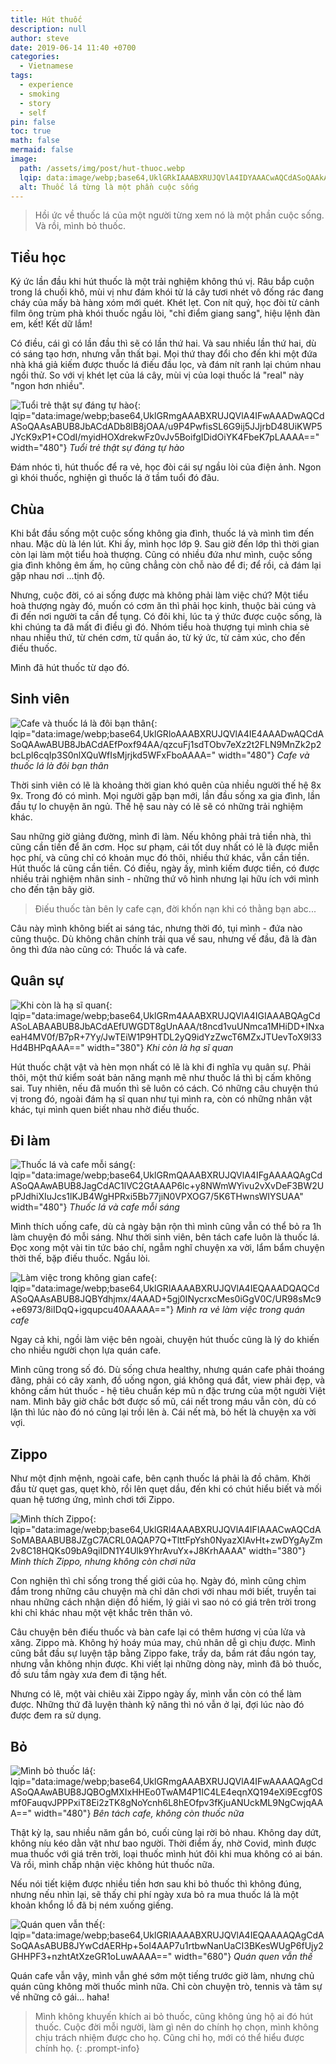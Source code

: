 ```yaml
---
title: Hút thuốc
description: null
author: steve
date: 2019-06-14 11:40 +0700
categories:
  - Vietnamese
tags:
  - experience
  - smoking
  - story
  - self
pin: false
toc: true
math: false
mermaid: false
image:
  path: /assets/img/post/hut-thuoc.webp
  lqip: data:image/webp;base64,UklGRkIAAABXRUJQVlA4IDYAAACwAQCdASoQAAkABUB8JZgCdACgQFMgAP2U6wbMbJoYcQy29yDPvNfLP/Asa/Bedq6nUtjyRgA=
  alt: Thuốc lá từng là một phần cuộc sống
---
```

>Hồi ức về thuốc lá của một người từng xem nó là một phần cuộc sống. Và rồi, mình bỏ thuốc.

## Tiểu học
Ký ức lần đầu khi hút thuốc là một trải nghiệm không thú vị. Râu bắp cuộn trong lá chuối khô, mùi vị như đám khói từ lá cây tươi nhét vô đống rác đang cháy của mấy bà hàng xóm mới quét. Khét lẹt. Con nít quỷ, học đòi từ cảnh film ông trùm phà khói thuốc ngầu lòi, "chỉ điểm giang sang", hiệu lệnh đàn em, kết! Kết dữ lắm!

Có điều, cái gì có lần đầu thì sẽ có lần thứ hai. Và sau nhiều lần thứ hai, dù có sáng tạo hơn, nhưng vẫn thất bại. Mọi thứ thay đổi cho đến khi một đứa nhà khá giả kiếm được thuốc lá điếu đầu lọc, và đám nít ranh lại chúm nhau ngồi thử. So với vị khét lẹt của lá cây, mùi vị của loại thuốc lá "real" này "ngon hơn nhiều".

![Tuổi trẻ thật sự đáng tự hào](/assets/img/post/beer-thuoc.webp "Tuổi trẻ thật sự đáng tự hào"){: lqip="data:image/webp;base64,UklGRmgAAABXRUJQVlA4IFwAAADwAQCdASoQAAsABUB8JbACdADb8lB8jOAA/u9P4PwfisSL6G9ij5JJjrbD48UiKWP5JYcK9xP1+COdI/myidHOXdrekwFz0vJv5BoifgIDidOiYK4FbeK7pLAAAA==" width="480"} _Tuổi trẻ thật sự đáng tự hào_

Đám nhóc tì, hút thuốc để ra vẻ, học đòi cái sự ngầu lòi của điện ảnh. Ngon gì khói thuốc, nghiện gì thuốc lá ở tầm tuổi đó đâu.

## Chùa
Khi bắt đầu sống một cuộc sống không gia đình, thuốc lá và mình tìm đến nhau. Mặc dù là lén lút. Khi ấy, mình học lớp 9. Sau giờ đến lớp thì thời gian còn lại làm một tiểu hoà thượng. Cũng có nhiều đứa như mình, cuộc sống gia đình không êm ấm, họ cũng chẳng còn chỗ nào để đi; để rồi, cả đám lại gặp nhau nơi ...tịnh độ.

Nhưng, cuộc đời, có ai sống được mà không phải làm việc chứ? Một tiểu hoà thượng ngày đó, muốn có cơm ăn thì phải học kinh, thuộc bài cúng và đi đến nơi người ta cần để tụng. Có đôi khi, lúc ta ý thức được cuộc sống, là khi chúng ta đã mất đi điều gì đó. Nhóm tiểu hoà thượng tụi mình chia sẻ nhau nhiều thứ, từ chén cơm, từ quần áo, từ ký ức, từ cảm xúc, cho đến điếu thuốc.

Mình đã hút thuốc từ dạo đó.

## Sinh viên
![Cafe và thuốc lá là đôi bạn thân](/assets/img/post/cafe-thuoc.webp "Cafe và thuốc lá là đôi bạn thân"){: lqip="data:image/webp;base64,UklGRloAAABXRUJQVlA4IE4AAADwAQCdASoQAAwABUB8JbACdAEfPoxf94AA/qzcuFj1sdTObv7eXz2t2FLN9MnZk2p2bcLpl6cqIp3S0nlXQuWfIsMjrjkd5WFxFboAAAA=" width="480"} _Cafe và thuốc lá là đôi bạn thân_

Thời sinh viên có lẽ là khoảng thời gian khó quên của nhiều người thế hệ 8x 9x. Trong đó có mình. Mọi người gặp bạn mới, lần đầu sống xa gia đình, lần đầu tự lo chuyện ăn ngủ. Thế hệ sau này có lẽ sẽ có những trải nghiệm khác.

Sau những giờ giảng đường, mình đi làm. Nếu không phải trả tiền nhà, thì cũng cần tiền để ăn cơm. Học sư phạm, cái tốt duy nhất có lẽ là được miễn học phí, và cũng chỉ có khoản mục đó thôi, nhiều thứ khác, vẫn cần tiền. Hút thuốc lá cũng cần tiền. Có điều, ngày ấy, mình kiếm được tiền, có được nhiều trải nghiệm nhân sinh - những thứ vô hình nhưng lại hữu ích với mình cho đến tận bây giờ.

> Điếu thuốc tàn bên ly cafe cạn, đời khốn nạn khi có thằng bạn abc...

Câu này mình không biết ai sáng tác, nhưng thời đó, tụi mình - đứa nào  cũng thuộc. Dù không chân chính trải qua vế sau, nhưng vế đầu, đã là đàn ông thì đứa nào cũng có: Thuốc lá và cafe.

## Quân sự
![Khi còn là hạ sĩ quan](/assets/img/post/quan-su.webp "Khi còn là hạ sĩ quan"){: lqip="data:image/webp;base64,UklGRm4AAABXRUJQVlA4IGIAAABQAgCdASoLABAABUB8JbACdAEfUWGDT8gUnAAA/t8ncd1vuUNmca1MHiDD+INxaeaH4MV0f/B7pR+7Yy/JwTEiW1P9HTDL2yQ9idYzZwcT6MZxJTUevToX9l33Hd4BHPqAAA==" width="380"} _Khi còn là hạ sĩ quan_

Hút thuốc chật vật và hèn mọn nhất có lẽ là khi đi nghĩa vụ quân sự. Phải thôi, một thứ kiểm soát bản năng mạnh mẽ như thuốc lá thì bị cấm không sai. Tuy nhiên, nếu đã muốn thì sẽ luôn có cách. Có những câu chuyện thú vị trong đó, ngoài đám hạ sĩ quan như tụi mình ra, còn có những nhân vật khác, tụi mình quen biết nhau nhờ điếu thuốc.

## Đi làm
![Thuốc lá và cafe mỗi sáng](/assets/img/post/cafe-sang-thuoc.webp "Thuốc lá và cafe mỗi sáng"){: lqip="data:image/webp;base64,UklGRmQAAABXRUJQVlA4IFgAAAAQAgCdASoQAAwABUB8JagCdAC1lVC2GtAAAP6lc+y8NWmWYivu2vXvDeF3BW2UpPJdhiXIuJcs1lKJB4WgHPRxi5Bb77jiN0VPXOG7/5K6THwnsWIYSUAA" width="480"} _Thuốc lá và cafe mỗi sáng_

Mình thích uống cafe, dù cả ngày bận rộn thì mình cũng vẫn có thể bỏ ra 1h làm chuyện đó mỗi sáng. Như thời sinh viên, bên tách cafe luôn là thuốc lá.
Đọc xong một vài tin tức báo chí, ngẫm nghĩ chuyện xa vời, lẩm bẩm chuyện thời thế, bặp điếu thuốc. Ngầu lòi.

![Làm việc trong không gian cafe](/assets/img/post/working-coffee.webp "Làm việc trong không gian cafe"){: lqip="data:image/webp;base64,UklGRlAAAABXRUJQVlA4IEQAAADQAQCdASoQAAsABUB8JQBYdhjmx/4AAAD+5gj0INycrxcMes0iGgV0C/UR98sMc9+e6973/8iIDqQ+igqupcu40AAAAA=="} _Mình ra vẻ làm việc trong quán cafe_

Ngay cả khi, ngồi làm việc bên ngoài, chuyện hút thuốc cũng là lý do khiến cho nhiều người chọn lựa quán cafe.

Mình cũng trong số đó. Dù sống chưa healthy, nhưng quán cafe phải thoáng đãng, phải có cây xanh, đồ uống ngon, giá không quá đắt, view phải đẹp, và không cấm hút thuốc - hệ tiêu chuẩn kép mũ n đặc trưng của một người Việt nam.
Mình bây giờ chắc bớt được số mũ, cái nết trong máu vẫn còn, dù có lặn thì lúc nào đó nó cũng lại trồi lên à. Cái nết mà, bỏ hết là chuyện xa vời vợi.

## Zippo
Như một định mệnh, ngoài cafe, bên cạnh thuốc lá phải là đồ châm. Khởi đầu từ quẹt gas, quẹt khò, rồi lên quẹt dầu, đến khi có chút hiểu biết và mối quan hệ tương ứng, mình chơi tới Zippo.

![Mình thích Zippo](/assets/img/post/zippo.webp "Mình thích Zippo"){: lqip="data:image/webp;base64,UklGRl4AAABXRUJQVlA4IFIAAACwAQCdASoMABAABUB8JZgC7ACRL0AQAP7Q+TlttFpYsh0NyazXIAvHt+zwDYgAyZm2v8C18HQKs09bA9qiIDN1Y4Ulk9YhrAvuYx+J8KrhAAAA" width="380"} _Mình thích Zippo, nhưng không còn chơi nữa_

Con nghiện thì chỉ sống trong thế giới của họ. Ngày đó, mình cũng chìm đắm trong những câu chuyện mà chỉ dân chơi với nhau mới biết, truyền tai nhau những cách nhận diện đồ hiếm, lý giải vì sao nó có giá trên trời trong khi chỉ khác nhau một vệt khắc trên thân vỏ.

Câu chuyện bên điếu thuốc và bàn cafe lại có thêm hương vị của lửa và xăng. Zippo mà. Không hý hoáy múa may, chủ nhân dễ gì chịu được. Mình cũng bắt đầu sự luyện tập bằng Zippo fake, trầy da, bầm rát đầu ngón tay, nhưng vẫn không nhịn được. Khi viết lại những dòng này, mình đã bỏ thuốc, đồ sưu tầm ngày xưa đem đi tặng hết.

Nhưng có lẽ, một vài chiêu xài Zippo ngày ấy, mình vẫn còn có thể làm được. Những thứ đã luyện thành kỹ năng thì nó vẫn ở lại, đợi lúc nào đó được đem ra sử dụng.

## Bỏ
![Mình bỏ thuốc lá](/assets/img/post/bo-thuoc-la.webp "Mình bỏ thuốc lá"){: lqip="data:image/webp;base64,UklGRmgAAABXRUJQVlA4IFwAAAAQAgCdASoQAAwABUB8JQBOgMXIxHHEo0TwAM4P1IC4LE4eqnXQ194eXi9Ecgf0Smf0FauqvJPPPxiT8Ei2zTK8gNoYcnh6L8hEOfpv3fKjuANUckML9NgCwjqAAA==" width="480"} _Bên tách cafe, không còn thuốc nữa_

Thật kỳ lạ, sau nhiều năm gắn bó, cuối cùng lại rời bỏ nhau. Không day dứt, không níu kéo dằn vặt như bao người. Thời điểm ấy, nhờ Covid, mình được mua thuốc với giá trên trời, loại thuốc mình hút đôi khi mua không có ai bán. Và rồi, mình chấp nhận việc không hút thuốc nữa.

Nếu nói tiết kiệm được nhiều tiền hơn sau khi bỏ thuốc thì không đúng, nhưng nếu nhìn lại, sẽ thấy chi phí ngày xưa bỏ ra mua thuốc lá là một khoản khổng lồ đã bị ném xuống giếng.

![Quán quen vẫn thế](/assets/img/post/cafe-khong-thuoc.webp "Quán quen vẫn thế"){: lqip="data:image/webp;base64,UklGRlAAAABXRUJQVlA4IEQAAAAQAgCdASoQAAsABUB8JYwCdAERHp+5oI4AAP7u1rtbwNanUaCI3BKesWUgP6fUjy2GHHPF3+nzhtAtXzeGR1oLuwAAAA==" width="680"} _Quán quen vẫn thế_

Quán cafe vẫn vậy, mình vẫn ghé sớm một tiếng trước giờ làm, nhưng chủ quán cũng không mời thuốc mình nữa. Chỉ còn chuyện trò, tennis và tâm sự về những cô gái... haha!

>Mình không khuyến khích ai bỏ thuốc, cũng không ủng hộ ai đó hút thuốc. Cuộc đời mỗi người, làm gì nên do chính họ chọn, mình không chịu trách nhiệm được cho họ. Cũng chỉ họ, mới có thể hiểu được chính họ.
{: .prompt-info}
